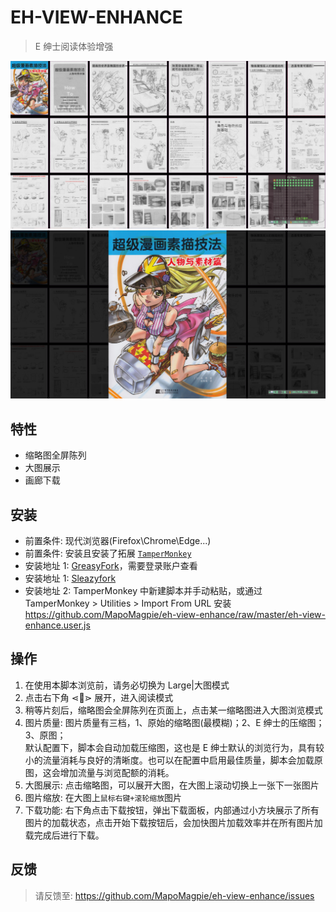 # EH-VIEW-ENHANCE

> E 绅士阅读体验增强

![预览](.assets/Preview_c.jpg "预览")
![大图](.assets/BigScreen_c.jpg "大图")

## 特性

- 缩略图全屏陈列
- 大图展示
- 画廊下载

## 安装

- 前置条件: 现代浏览器(Firefox\Chrome\Edge...)
- 前置条件: 安装且安装了拓展 [`TamperMonkey`](https://www.tampermonkey.net/)
- 安装地址 1: [GreasyFork](https://greasyfork.org/en/scripts/397848-e-hentai-view-enhance)，需要登录账户查看
- 安装地址 1: [Sleazyfork](https://sleazyfork.org/en/scripts/397848-e-hentai-view-enhance)
- 安装地址 2: TamperMonkey 中新建脚本并手动粘贴，或通过 TamperMonkey > Utilities > Import From URL 安装 https://github.com/MapoMagpie/eh-view-enhance/raw/master/eh-view-enhance.user.js

## 操作

1. 在使用本脚本浏览前，请务必切换为 Large|大图模式
2. 点击右下角 ⋖📖⋗ 展开，进入阅读模式
3. 稍等片刻后，缩略图会全屏陈列在页面上，点击某一缩略图进入大图浏览模式
4. 图片质量: 图片质量有三档，1、原始的缩略图(最模糊)；2、E 绅士的压缩图；3、原图；<br>
   默认配置下，脚本会自动加载压缩图，这也是 E 绅士默认的浏览行为，具有较小的流量消耗与良好的清晰度。也可以在配置中启用最佳质量，脚本会加载原图，这会增加流量与浏览配额的消耗。
5. 大图展示: 点击缩略图，可以展开大图，在大图上滚动切换上一张下一张图片
6. 图片缩放: 在大图上`鼠标右键+滚轮缩放`图片
7. 下载功能: 右下角点击下载按钮，弹出下载面板，内部通过小方块展示了所有图片的加载状态，点击开始下载按钮后，会加快图片加载效率并在所有图片加载完成后进行下载。

## 反馈

> 请反馈至: https://github.com/MapoMagpie/eh-view-enhance/issues
